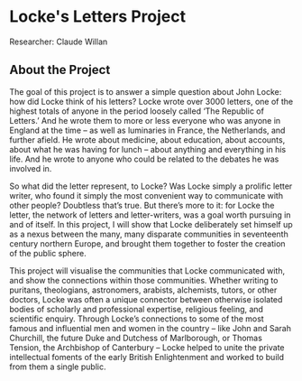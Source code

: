 
Locke's Letters Project
=========

Researcher: Claude Willan

About the Project
-

The goal of this project is to answer a simple question about John Locke: how did Locke think of his letters? Locke wrote over 3000 letters, one of the highest totals of anyone in the period loosely called ‘The Republic of Letters.’ And he wrote them to more or less everyone who was anyone in England at the time – as well as luminaries in France, the Netherlands, and further afield. He wrote about medicine, about education, about accounts, about what he was having for lunch – about anything and everything in his life. And he wrote to anyone who could be related to the debates he was involved in.

So what did the letter represent, to Locke? Was Locke simply a prolific letter writer, who found it simply the most convenient way to communicate with other people? Doubtless that’s true. But there’s more to it: for Locke the letter, the network of letters and letter-writers, was a goal worth pursuing in and of itself. In this project, I will show that Locke deliberately set himself up as a nexus between the many, many disparate communities in seventeenth century northern Europe, and brought them together to foster the creation of the public sphere.

This project will visualise the communities that Locke communicated with, and show the connections within those communities. Whether writing to puritans, theologians, astronomers, arabists, alchemists, tutors, or other doctors, Locke was often a unique connector between otherwise isolated bodies of scholarly and professional expertise, religious feeling, and scientific enquiry. Through Locke’s connections to some of the most famous and influential men and women in the country – like John and Sarah Churchill, the future Duke and Dutchess of Marlborough, or Thomas Tension, the Archbishop of Canterbury – Locke helped to unite the private intellectual foments of the early British Enlightenment and worked to build from them a single public.
